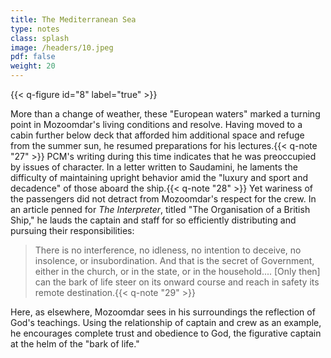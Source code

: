 ```yaml
---
title: The Mediterranean Sea
type: notes
class: splash
image: /headers/10.jpeg
pdf: false
weight: 20
---
```


{{< q-figure id="8" label="true" >}}

More than a change of weather, these "European waters" marked a turning
point in Mozoomdar's living conditions and resolve. Having moved to a
cabin further below deck that afforded him additional space and refuge
from the summer sun, he resumed preparations for his
lectures.{{< q-note "27" >}} PCM's writing during this time indicates that he was
preoccupied by issues of character. In a letter written to Saudamini, he
laments the difficulty of maintaining upright behavior amid the "luxury
and sport and decadence" of those aboard the ship.{{< q-note "28" >}} Yet wariness of
the passengers did not detract from Mozoomdar's respect for the crew. In
an article penned for *The Interpreter*, titled "The Organisation of a
British Ship," he lauds the captain and staff for so efficiently
distributing and pursuing their responsibilities:

> There is no interference, no idleness, no intention to deceive, no
insolence, or insubordination. And that is the secret of Government,
either in the church, or in the state, or in the household.... \[Only
then\] can the bark of life steer on its onward course and reach in
safety its remote destination.{{< q-note "29" >}}

Here, as elsewhere, Mozoomdar sees in his surroundings the reflection of
God's teachings. Using the relationship of captain and crew as an
example, he encourages complete trust and obedience to God, the
figurative captain at the helm of the "bark of life."
